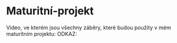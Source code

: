 # Maturitní-projekt

Video, ve kterém jsou všechny záběry, které budou použity v mém maturitním projektu:
ODKAZ: 
